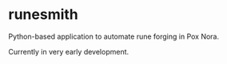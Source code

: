 # runesmith
Python-based application to automate rune forging in Pox Nora.

Currently in very early development.
